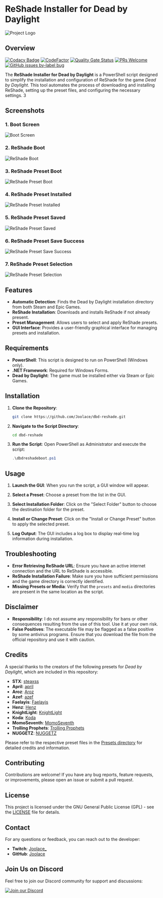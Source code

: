 # ReShade Installer for Dead by Daylight

![Project Logo](https://raw.githubusercontent.com/Joolace/dbd-reshade/main/dbdreshade_logo.png)

## Overview
[![Codacy Badge](https://app.codacy.com/project/badge/Grade/948e6cfe64064b90abc7ccca25817af3)](https://app.codacy.com/gh/Joolace/dbd-reshade/dashboard?utm_source=gh&utm_medium=referral&utm_content=&utm_campaign=Badge_grade) [![CodeFactor](https://www.codefactor.io/repository/github/joolace/dbd-reshade/badge)](https://www.codefactor.io/repository/github/joolace/dbd-reshade) [![Quality Gate Status](https://sonarcloud.io/api/project_badges/measure?project=Joolace_dbd-reshade&metric=alert_status)](https://sonarcloud.io/summary/new_code?id=Joolace_dbd-reshade) [![PRs Welcome](https://img.shields.io/badge/PRs-welcome-brightgreen.svg?style=flat-square)](https://makeapullrequest.com) [![GitHub issues by-label bug](https://img.shields.io/github/issues/Joolace/dbd-reshade/bug?label=bugs)](https://github.com/Joolace/dbd-reshade/issues?q=is%3Aissue+is%3Aopen+label%3Abug)

The **ReShade Installer for Dead by Daylight** is a PowerShell script designed to simplify the installation and configuration of ReShade for the game *Dead by Daylight*. This tool automates the process of downloading and installing ReShade, setting up the preset files, and configuring the necessary settings.
3
## Screenshots

### 1. Boot Screen
![Boot Screen](./screenshots/bootscreen.png)

### 2. ReShade Boot
![ReShade Boot](./screenshots/dbdreshadeboot.png)

### 3. ReShade Preset Boot
![ReShade Preset Boot](./screenshots/dbdreshadepresetboot.png)

### 4. ReShade Preset Installed
![ReShade Preset Installed](./screenshots/dbdreshadepresetinstalled.png)

### 5. ReShade Preset Saved
![ReShade Preset Saved](./screenshots/dbdreshadepresetsaved.png)

### 6. ReShade Preset Save Success
![ReShade Preset Save Success](./screenshots/dbdreshadepresetsavedsuccess.png)

### 7. ReShade Preset Selection
![ReShade Preset Selection](./screenshots/dbdreshadeselectpreset.png)

## Features

- **Automatic Detection**: Finds the Dead by Daylight installation directory from both Steam and Epic Games.
- **ReShade Installation**: Downloads and installs ReShade if not already present.
- **Preset Management**: Allows users to select and apply ReShade presets.
- **GUI Interface**: Provides a user-friendly graphical interface for managing presets and installation.

## Requirements

- **PowerShell**: This script is designed to run on PowerShell (Windows only).
- **.NET Framework**: Required for Windows Forms.
- **Dead by Daylight**: The game must be installed either via Steam or Epic Games.

## Installation

1. **Clone the Repository**:
    ```bash
    git clone https://github.com/Joolace/dbd-reshade.git
    ```

2. **Navigate to the Script Directory**:
    ```bash
    cd dbd-reshade
    ```

3. **Run the Script**:
    Open PowerShell as Administrator and execute the script:
    ```powershell
    .\dbdreshadeboot.ps1
    ```

## Usage

1. **Launch the GUI**: When you run the script, a GUI window will appear.
   
2. **Select a Preset**: Choose a preset from the list in the GUI.

3. **Select Installation Folder**: Click on the "Select Folder" button to choose the destination folder for the preset.

4. **Install or Change Preset**: Click on the "Install or Change Preset" button to apply the selected preset.

5. **Log Output**: The GUI includes a log box to display real-time log information during installation.

## Troubleshooting

- **Error Retrieving ReShade URL**: Ensure you have an active internet connection and the URL to ReShade is accessible.
- **ReShade Installation Failure**: Make sure you have sufficient permissions and the game directory is correctly identified.
- **Missing Presets or Media**: Verify that the `presets` and `media` directories are present in the same location as the script.

## Disclaimer

- **Responsibility**: I do not assume any responsibility for bans or other consequences resulting from the use of this tool. Use it at your own risk.
- **False Positives**: The executable file may be flagged as a false positive by some antivirus programs. Ensure that you download the file from the official repository and use it with caution.

## Credits

A special thanks to the creators of the following presets for *Dead by Daylight*, which are included in this repository:

- **STX**: [steaxss](https://github.com/steaxss/STEAXS-FILTER-PACK)
- **April**: [april](https://www.youtube.com/watch?v=2_YQ_rWiKFE)
- **Aroz**: [Aroz](https://www.youtube.com/watch?v=4TArEDvT_ec&t=30s)
- **Azef**: [azef](https://www.youtube.com/watch?v=FUelIy0sGOk)
- **Faelayis**: [Faelayis](https://github.com/Faelayis/dbd-reshade)
- **Henz**: [Henz](https://discord.com/invite/HxjbEKuvZY)
- **KnightLight**: [KnightLight](https://www.twitch.tv/knightlight)
- **Koda**: [Koda](https://discord.com/invite/bNvWEde5Vr)
- **MomoSeventh**: [MomoSeventh](https://www.twitch.tv/momoseventh/)
- **Trolling Prophets**: [Trolling Prophets](https://discord.com/invite/bNvWEde5Vr)
- **NUGGETZ**: [NUGGETZ](https://www.youtube.com/watch?v=Qs28LJTro70)

Please refer to the respective preset files in the [Presets directory](https://github.com/Joolace/dbd-reshade/tree/main/Presets) for detailed credits and information.

## Contributing

Contributions are welcome! If you have any bug reports, feature requests, or improvements, please open an issue or submit a pull request.

## License

This project is licensed under the GNU General Public License (GPL) - see the [LICENSE](LICENSE) file for details.

## Contact

For any questions or feedback, you can reach out to the developer:

- **Twitch**: [Joolace_](https://twitch.tv/joolace_)
- **GitHub**: [Joolace](https://github.com/Joolace)

## Join Us on Discord

Feel free to join our Discord community for support and discussions:

[![Join our Discord](https://img.shields.io/badge/Join_Discord-7289DA?style=for-the-badge&logo=discord&logoColor=white)](https://discord.gg/RB85R838K9)
